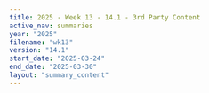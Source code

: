 ```yaml
---
title: 2025 - Week 13 - 14.1 - 3rd Party Content
active_nav: summaries
year: "2025"
filename: "wk13"
version: "14.1"
start_date: "2025-03-24"
end_date: "2025-03-30"
layout: "summary_content"
---
```

